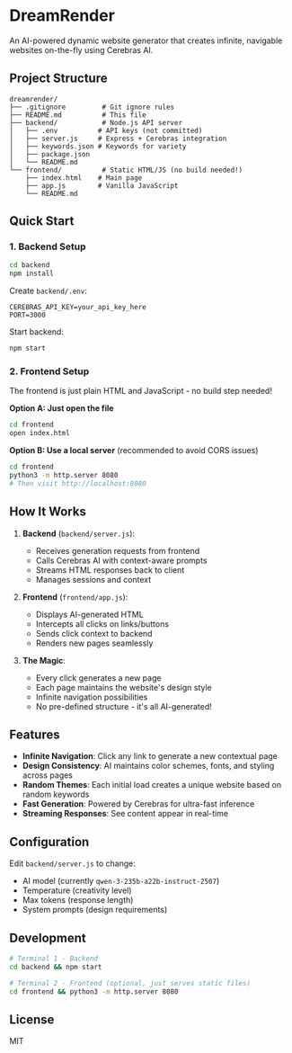 # DreamRender

An AI-powered dynamic website generator that creates infinite, navigable websites on-the-fly using Cerebras AI.

## Project Structure

```
dreamrender/
├── .gitignore         # Git ignore rules
├── README.md          # This file
├── backend/           # Node.js API server
│   ├── .env          # API keys (not committed)
│   ├── server.js     # Express + Cerebras integration
│   ├── keywords.json # Keywords for variety
│   ├── package.json
│   └── README.md
└── frontend/          # Static HTML/JS (no build needed!)
    ├── index.html    # Main page
    ├── app.js        # Vanilla JavaScript
    └── README.md
```

## Quick Start

### 1. Backend Setup

```bash
cd backend
npm install
```

Create `backend/.env`:
```
CEREBRAS_API_KEY=your_api_key_here
PORT=3000
```

Start backend:
```bash
npm start
```

### 2. Frontend Setup

The frontend is just plain HTML and JavaScript - no build step needed!

**Option A: Just open the file**
```bash
cd frontend
open index.html
```

**Option B: Use a local server** (recommended to avoid CORS issues)
```bash
cd frontend
python3 -m http.server 8080
# Then visit http://localhost:8080
```

## How It Works

1. **Backend** (`backend/server.js`):
   - Receives generation requests from frontend
   - Calls Cerebras AI with context-aware prompts
   - Streams HTML responses back to client
   - Manages sessions and context

2. **Frontend** (`frontend/app.js`):
   - Displays AI-generated HTML
   - Intercepts all clicks on links/buttons
   - Sends click context to backend
   - Renders new pages seamlessly

3. **The Magic**:
   - Every click generates a new page
   - Each page maintains the website's design style
   - Infinite navigation possibilities
   - No pre-defined structure - it's all AI-generated!

## Features

- **Infinite Navigation**: Click any link to generate a new contextual page
- **Design Consistency**: AI maintains color schemes, fonts, and styling across pages
- **Random Themes**: Each initial load creates a unique website based on random keywords
- **Fast Generation**: Powered by Cerebras for ultra-fast inference
- **Streaming Responses**: See content appear in real-time

## Configuration

Edit `backend/server.js` to change:
- AI model (currently `qwen-3-235b-a22b-instruct-2507`)
- Temperature (creativity level)
- Max tokens (response length)
- System prompts (design requirements)

## Development

```bash
# Terminal 1 - Backend
cd backend && npm start

# Terminal 2 - Frontend (optional, just serves static files)
cd frontend && python3 -m http.server 8080
```

## License

MIT
